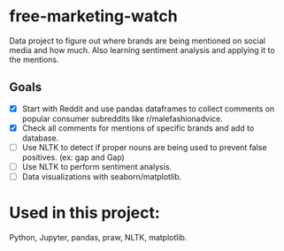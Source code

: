 # free-marketing-watch
Data project to figure out where brands are being mentioned on social media and how much. 
Also learning sentiment analysis and applying it to the mentions. 

## Goals
- [x] Start with Reddit and use pandas dataframes to collect comments on popular consumer subreddits like r/malefashionadvice.
- [x] Check all comments for mentions of specific brands and add to database.
- [ ] Use NLTK to detect if proper nouns are being used to prevent false positives. (ex: gap and Gap)
- [ ] Use NLTK to perform sentiment analysis.
- [ ] Data visualizations with seaborn/matplotlib.

# Used in this project:
Python, Jupyter, pandas, praw, NLTK, matplotlib.